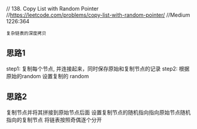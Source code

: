 // 138. Copy List with Random Pointer
//https://leetcode.com/problems/copy-list-with-random-pointer/
//Medium  1226:364

```
复杂链表的深度拷贝
```

## 思路1
step1: 复制每个节点, 并连接起来，同时保存原始和复制节点的记录
step2: 根据原始的random 设置复制的 random


## 思路2
复制节点并将其拼接到原始节点后面
设置复制节点的随机指向指向原始节点随机指向的复制节点
将链表按照奇偶逐个分开